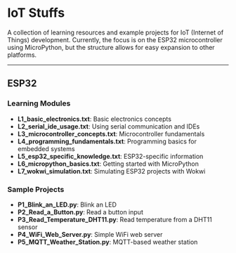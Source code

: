 # IoT Stuffs

A collection of learning resources and example projects for IoT (Internet of Things) development. Currently, the focus is on the ESP32 microcontroller using MicroPython, but the structure allows for easy expansion to other platforms.

---

## ESP32

### Learning Modules

- **L1_basic_electronics.txt**: Basic electronics concepts
- **L2_serial_ide_usage.txt**: Using serial communication and IDEs
- **L3_microcontroller_concepts.txt**: Microcontroller fundamentals
- **L4_programming_fundamentals.txt**: Programming basics for embedded systems
- **L5_esp32_specific_knowledge.txt**: ESP32-specific information
- **L6_micropython_basics.txt**: Getting started with MicroPython
- **L7_wokwi_simulation.txt**: Simulating ESP32 projects with Wokwi

### Sample Projects

- **P1_Blink_an_LED.py**: Blink an LED
- **P2_Read_a_Button.py**: Read a button input
- **P3_Read_Temperature_DHT11.py**: Read temperature from a DHT11 sensor
- **P4_WiFi_Web_Server.py**: Simple WiFi web server
- **P5_MQTT_Weather_Station.py**: MQTT-based weather station
